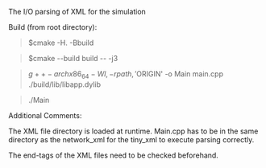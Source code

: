 The I/O parsing of XML for the simulation


Build (from root directory):
> $cmake -H. -Bbuild

> $cmake --build build -- -j3

> $g++ -arch x86_64 -Wl,-rpath,'$ORIGIN' -o Main main.cpp ./build/lib/libapp.dylib

>./Main

Additional Comments:

The XML file directory is loaded at runtime. Main.cpp has to be in the same directory as the network_xml for the tiny_xml to execute parsing correctly. 

The end-tags of the XML files need to be checked beforehand. 

